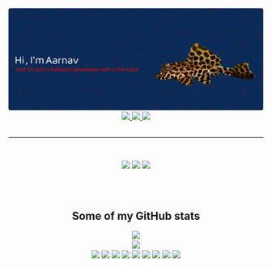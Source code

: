 <div align="center">
  <img src="./github-header.png" />
</div>
<div align="center">
  <a href="https://www.linkedin.com/in/aarnav-srivastava-5aba35240/" target="_blank" rel="noopener noreferrer">
    <img height="50"src="https://img.icons8.com/color/452/linkedin.png">
  </a>
  <a href="https://www.instagram.com/therealbarney18/" target="_blank" rel="noopener noreferrer">
    <img height="50"src="https://img.icons8.com/?size=512&id=32323&format=png">
  </a>
  <a href="mailto:aarnav.srivastava18@gmail.com" target="_blank" rel="noopener noreferrer">
    <img height="50"src="https://img.icons8.com/color/452/gmail.png">
  </a>
</div>
<br/>
<hr/>
<br/>
<p align="center">
  <img src="https://media.giphy.com/media/v1.Y2lkPTc5MGI3NjExdXE3MWZ5a2kzcmFkcmV0b2J4Mmd5NzJpcG8wZXJnbmZnYmJjZXZzcSZlcD12MV9pbnRlcm5hbF9naWZfYnlfaWQmY3Q9Zw/hsYpn4XcpqoMrZHu4O/giphy-downsized-large.gif" />
  <img src="https://media.giphy.com/media/OIhVCLkwikjIBbkDv9/giphy-downsized-large.gif" />
  <img src="https://media.giphy.com/media/QllYv2oqc6cyv9uWsf/giphy-downsized-large.gif" />
</p>
<br/>
<br/>
<h2 align="center">Some of my GitHub stats</h1>
<div align="center">
  <img src="https://github-readme-stats.vercel.app/api?username=AarnavSrivastava&show_icons=true&theme=radical" />
</div>
<div align="center">
  <img src="https://github-readme-stats.vercel.app/api/top-langs/?username=AarnavSrivastava&layout=donut&&exclude_repo=SpaceGameStarFoxClone,MPHWebsite-NextBuild,NGOWork&theme=radical" />
</div>
<div align="center">
  <img height="50"src="https://img.icons8.com/color/452/dart.png">
  <img height="50"src="https://img.icons8.com/color/452/typescript.png">
  <img height="50"src="https://img.icons8.com/color/452/javascript.png">
  <img height="50"src="https://img.icons8.com/?size=512&id=13679&format=png">
  <img height="50"src="https://img.icons8.com/color/452/kotlin.png">
  <img height="50"src="https://img.icons8.com/color/452/python.png">
  <img height="50"src="https://img.icons8.com/?size=512&id=55251&format=png">
  <img height="50"src="https://img.icons8.com/color/452/graphql.png">
  <img height="50"src="https://img.icons8.com/?size=512&id=38561&format=png">
</div>
<br/>
<br/>
<!-- <h2 align="center">What I'm listening to right now</h2> -->
<!-- <p align="center">
  <img src="https://spotify-github-profile.vercel.app/api/view?uid=5e711rw8smc4ugd2gtxc4m1e9&cover_image=true&theme=default&background_color=121212&interchange=true&bar_color_cover=true" />
</p> -->

<!--
**AarnavSrivastava/AarnavSrivastava** is a ✨ _special_ ✨ repository because its `README.md` (this file) appears on your GitHub profile.

Here are some ideas to get you started:

- 🔭 I’m currently working on ...
- 🌱 I’m currently learning ...
- 👯 I’m looking to collaborate on ...
- 🤔 I’m looking for help with ...
- 💬 Ask me about ...
- 📫 How to reach me: ...
- 😄 Pronouns: ...
- ⚡ Fun fact: ...
-->
